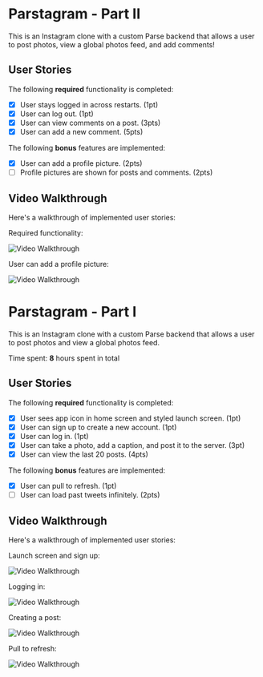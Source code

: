 # Parstagram - Part II

This is an Instagram clone with a custom Parse backend that allows a user to post photos, view a global photos feed, and add comments!

## User Stories

The following **required** functionality is completed:

- [x] User stays logged in across restarts. (1pt)
- [x] User can log out. (1pt)
- [x] User can view comments on a post. (3pts)
- [x] User can add a new comment. (5pts)

The following **bonus** features are implemented:

- [x] User can add a profile picture. (2pts)
- [ ] Profile pictures are shown for posts and comments. (2pts)

## Video Walkthrough

Here's a walkthrough of implemented user stories:

Required functionality:

<img src='https://i.imgur.com/TJa6Qri.gif' title='Video Walkthrough' width='' alt='Video Walkthrough' />

User can add a profile picture:

<img src='https://i.imgur.com/FLP13u6.gif' title='Video Walkthrough' width='' alt='Video Walkthrough' />

# Parstagram - Part I

This is an Instagram clone with a custom Parse backend that allows a user to post photos and view a global photos feed.

Time spent: **8** hours spent in total

## User Stories

The following **required** functionality is completed:

- [x] User sees app icon in home screen and styled launch screen. (1pt)
- [x] User can sign up to create a new account. (1pt)
- [x] User can log in. (1pt)
- [x] User can take a photo, add a caption, and post it to the server. (3pt)
- [x] User can view the last 20 posts. (4pts)

The following **bonus** features are implemented:

- [x] User can pull to refresh. (1pt)
- [ ] User can load past tweets infinitely. (2pts)

## Video Walkthrough

Here's a walkthrough of implemented user stories:

Launch screen and sign up:

<img src='https://i.imgur.com/Qyvkupa.gif' title='Video Walkthrough' width='' alt='Video Walkthrough' />

Logging in:

<img src='https://i.imgur.com/vb1AMyA.gif' title='Video Walkthrough' width='' alt='Video Walkthrough' />

Creating a post:

<img src='https://i.imgur.com/rJRXHJv.gif' title='Video Walkthrough' width='' alt='Video Walkthrough' />

Pull to refresh:

<img src='https://i.imgur.com/LRwPCBt.gif' title='Video Walkthrough' width='' alt='Video Walkthrough' />

